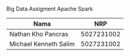 Big Data Assigment Apache Spark

| Nama   | NRP |
| -------- | ------- |
| Nathan Kho Pancras  | 5027231002    |
| Michael Kenneth Salim | 5027231002     |
